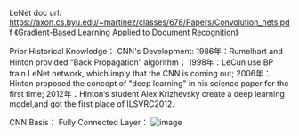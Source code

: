 LeNet doc url: https://axon.cs.byu.edu/~martinez/classes/678/Papers/Convolution_nets.pdf 《Gradient-Based Learning Applied
to Document Recognition》

Prior Historical Knowledge：
CNN's Development:
1986年：Rumelhart and Hinton provided “Back Propagation” algorithm；
1998年：LeCun use BP train LeNet network, which imply that the CNN is coming out;
2006年：Hinton proposed the concept of "deep learning" in his science paper for the first time;
2012年：Hinton‘s student Alex Krizhevsky create a deep learning model,and got the first place of ILSVRC2012.

CNN Basis：
Fully Connected Layer：
![image](https://github.com/Ariellsc/Vision-Classification/tree/main/LeNet/material_img/fc.jpg)
